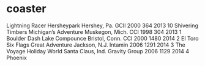 # coaster
Lightning Racer	Hersheypark	Hershey, Pa.	GCII	2000	364	2013
10	Shivering Timbers	Michigan’s Adventure	Muskegon, Mich.	CCI	1998	304	2013
1	Boulder Dash	Lake Compounce	Bristol, Conn.	CCI	2000	1480	2014
2	El Toro	Six Flags Great Adventure	Jackson, N.J.	Intamin	2006	1291	2014
3	The Voyage	Holiday World	Santa Claus, Ind.	Gravity Group	2006	1129	2014
4	Phoenix
